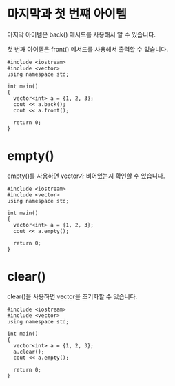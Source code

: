 # 마지막과 첫 번쨰 아이템
마지막 아이템은 back() 메서드를 사용해서 알 수 있습니다.

첫 번째 아이템은 front() 메서드를 사용해서 출력할 수 있습니다.

```
#include <iostream>
#include <vector>
using namespace std;

int main()
{
  vector<int> a = {1, 2, 3};
  cout << a.back();
  cout << a.front();

  return 0;
}
```

# empty()
empty()를 사용하면 vector가 비어있는지 확인할 수 있습니다.

```
#include <iostream>
#include <vector>
using namespace std;

int main()
{
  vector<int> a = {1, 2, 3};
  cout << a.empty();

  return 0;
}
```

# clear()
clear()을 사용하면 vector을 초기화할 수 있습니다.

```
#include <iostream>
#include <vector>
using namespace std;

int main()
{
  vector<int> a = {1, 2, 3};
  a.clear();
  cout << a.empty();

  return 0;
}
```
